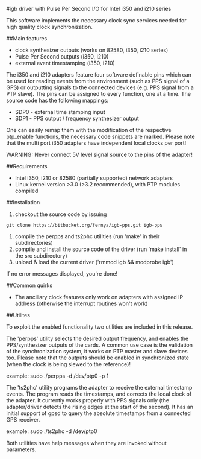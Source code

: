 #igb driver with Pulse Per Second I/O for Intel i350 and i210 series

This software implements the necessary clock sync services needed for high
quality clock synchronization.

##Main features

  * clock synthesizer outputs (works on 82580, i350, i210 series)
  * Pulse Per Second outputs (i350, i210)
  * external event timestamping (i350, i210)

The i350 and i210 adapters feature four software definable pins which can be
used for reading events from the environment (such as PPS signal of a GPS) or
outputting signals to the connected devices (e.g. PPS signal from a PTP slave).
The pins can be assigned to every function, one at a time.  The source code has
the following mappings:

  * SDP0 - external time stamping input
  * SDP1 - PPS output / frequency synthesizer output

One can easily remap them with the modification of the respective ptp\_enable
functions, the necessary code snippets are marked.
Please note that the multi port i350 adapters have independent local clocks per port!

WARNING: Never connect 5V level signal source to the pins of the adapter!

##Requirements

  * Intel i350, i210 or 82580 (partially supported) network adapters
  * Linux kernel version >3.0 (>3.2 recommended), with PTP modules compiled

##Installation

  1. checkout the source code by issuing

	git clone https://bitbucket.org/fernya/igb-pps.git igb-pps

  1. compile the perpps and ts2phc utilities (run 'make' in their
subdirectories)
  1. compile and install the source code of the driver (run 'make install' in
the src subdirectory)
  1. unload & load the current driver ('rmmod igb && modprobe igb')

If no error messages displayed, you're done!

##Common quirks

  * The ancillary clock features only work on adapters with assigned IP address
    (otherwise the interrupt routines won't work)

##Utilites

To exploit the enabled functionality two utilities are included in this release.

The 'perpps' utility selects the desired output frequency, and enables the
PPS/synthesizer outputs of the cards. A common use case is the validation of the
synchronization system, it works on PTP master and slave devices too. Please
note that the outputs should be enabled in synchronized state (when the clock
is being slewed to the reference)!

example: sudo ./perpps -d /dev/ptp0 -p 1


The 'ts2phc' utility programs the adapter to receive the external timestamp
events. The program reads the timestamps, and corrects the local clock of the
adapter. It currently works properly with PPS signals only (the adapter/driver
detects	the rising edges at the start of the second). It has an initial support
of gpsd to query the absolute timestamps from a connected GPS receiver.

example: sudo ./ts2phc -d /dev/ptp0

Both utilities have help messages when they are invoked without parameters.

